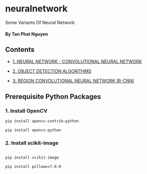 # neuralnetwork
Some Variants Of Neural Network

#### By Tan Phat Nguyen 

## Contents

<ul>
<li>

[1. NEURAL NETWORK - CONVOLUTIONAL NEURAL NETWORK](https://github.com/CuteBoiz/neuralnetwork/tree/master/1-CNN)

</li>
<li>

[2. OBJECT DETECTION ALGORITHMS](https://github.com/CuteBoiz/neuralnetwork/tree/master/)

</li>
<li>

[3. REGION CONVOLUTIONAL NEURAL NETWORK (R-CNN)](https://github.com/CuteBoiz/neuralnetwork/tree/master/)


</ul>

## Prerequisite Python Packages

### 1. Install OpenCV

```sh
pip install opencv-contrib-python

pip install opencv-python
```

### 2. Install scikit-image

```sh

pip install scikit-image

pip install pillow==7.0.0

```